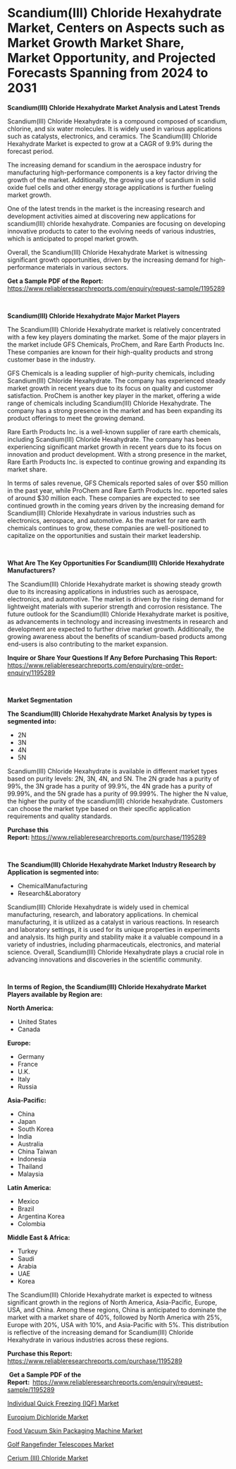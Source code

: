 <p><h1>Scandium(III) Chloride Hexahydrate Market, Centers on Aspects such as Market Growth Market Share, Market Opportunity, and Projected Forecasts Spanning from 2024 to 2031</h1></p><p><strong>Scandium(III) Chloride Hexahydrate Market Analysis and Latest Trends</strong></p>
<p><p>Scandium(III) Chloride Hexahydrate is a compound composed of scandium, chlorine, and six water molecules. It is widely used in various applications such as catalysts, electronics, and ceramics. The Scandium(III) Chloride Hexahydrate Market is expected to grow at a CAGR of 9.9% during the forecast period. </p><p>The increasing demand for scandium in the aerospace industry for manufacturing high-performance components is a key factor driving the growth of the market. Additionally, the growing use of scandium in solid oxide fuel cells and other energy storage applications is further fueling market growth.</p><p>One of the latest trends in the market is the increasing research and development activities aimed at discovering new applications for scandium(III) chloride hexahydrate. Companies are focusing on developing innovative products to cater to the evolving needs of various industries, which is anticipated to propel market growth.</p><p>Overall, the Scandium(III) Chloride Hexahydrate Market is witnessing significant growth opportunities, driven by the increasing demand for high-performance materials in various sectors.</p></p>
<p><strong>Get a Sample PDF of the Report:&nbsp;</strong> <a href="https://www.reliableresearchreports.com/enquiry/request-sample/1195289">https://www.reliableresearchreports.com/enquiry/request-sample/1195289</a></p>
<p>&nbsp;</p>
<p><strong>Scandium(III) Chloride Hexahydrate Major Market Players</strong></p>
<p><p>The Scandium(III) Chloride Hexahydrate market is relatively concentrated with a few key players dominating the market. Some of the major players in the market include GFS Chemicals, ProChem, and Rare Earth Products Inc. These companies are known for their high-quality products and strong customer base in the industry.</p><p>GFS Chemicals is a leading supplier of high-purity chemicals, including Scandium(III) Chloride Hexahydrate. The company has experienced steady market growth in recent years due to its focus on quality and customer satisfaction. ProChem is another key player in the market, offering a wide range of chemicals including Scandium(III) Chloride Hexahydrate. The company has a strong presence in the market and has been expanding its product offerings to meet the growing demand.</p><p>Rare Earth Products Inc. is a well-known supplier of rare earth chemicals, including Scandium(III) Chloride Hexahydrate. The company has been experiencing significant market growth in recent years due to its focus on innovation and product development. With a strong presence in the market, Rare Earth Products Inc. is expected to continue growing and expanding its market share.</p><p>In terms of sales revenue, GFS Chemicals reported sales of over $50 million in the past year, while ProChem and Rare Earth Products Inc. reported sales of around $30 million each. These companies are expected to see continued growth in the coming years driven by the increasing demand for Scandium(III) Chloride Hexahydrate in various industries such as electronics, aerospace, and automotive. As the market for rare earth chemicals continues to grow, these companies are well-positioned to capitalize on the opportunities and sustain their market leadership.</p></p>
<p>&nbsp;</p>
<p><strong>What Are The Key Opportunities For Scandium(III) Chloride Hexahydrate Manufacturers?</strong></p>
<p><p>The Scandium(III) Chloride Hexahydrate market is showing steady growth due to its increasing applications in industries such as aerospace, electronics, and automotive. The market is driven by the rising demand for lightweight materials with superior strength and corrosion resistance. The future outlook for the Scandium(III) Chloride Hexahydrate market is positive, as advancements in technology and increasing investments in research and development are expected to further drive market growth. Additionally, the growing awareness about the benefits of scandium-based products among end-users is also contributing to the market expansion.</p></p>
<p><strong>Inquire or Share Your Questions If Any Before Purchasing This Report:</strong> <a href="https://www.reliableresearchreports.com/enquiry/pre-order-enquiry/1195289">https://www.reliableresearchreports.com/enquiry/pre-order-enquiry/1195289</a></p>
<p>&nbsp;</p>
<p><strong>Market Segmentation</strong></p>
<p><strong>The Scandium(III) Chloride Hexahydrate Market Analysis by types is segmented into:</strong></p>
<p><ul><li>2N</li><li>3N</li><li>4N</li><li>5N</li></ul></p>
<p><p>Scandium(III) Chloride Hexahydrate is available in different market types based on purity levels: 2N, 3N, 4N, and 5N. The 2N grade has a purity of 99%, the 3N grade has a purity of 99.9%, the 4N grade has a purity of 99.99%, and the 5N grade has a purity of 99.999%. The higher the N value, the higher the purity of the scandium(III) chloride hexahydrate. Customers can choose the market type based on their specific application requirements and quality standards.</p></p>
<p><strong>Purchase this Report:&nbsp;</strong><a href="https://www.reliableresearchreports.com/purchase/1195289">https://www.reliableresearchreports.com/purchase/1195289</a></p>
<p>&nbsp;</p>
<p><strong>The Scandium(III) Chloride Hexahydrate Market Industry Research by Application is segmented into:</strong></p>
<p><ul><li>ChemicalManufacturing</li><li>Research&Laboratory</li></ul></p>
<p><p>Scandium(III) Chloride Hexahydrate is widely used in chemical manufacturing, research, and laboratory applications. In chemical manufacturing, it is utilized as a catalyst in various reactions. In research and laboratory settings, it is used for its unique properties in experiments and analysis. Its high purity and stability make it a valuable compound in a variety of industries, including pharmaceuticals, electronics, and material science. Overall, Scandium(III) Chloride Hexahydrate plays a crucial role in advancing innovations and discoveries in the scientific community.</p></p>
<p>&nbsp;</p>
<p><strong>In terms of Region, the Scandium(III) Chloride Hexahydrate Market Players available by Region are:</strong></p>
<p>
    <p> <strong> North America: </strong>
        <ul>
            <li>United States</li>
            <li>Canada</li>
        </ul>
        </p> 
    <p> <strong> Europe: </strong>
        <ul>
            <li>Germany</li>
            <li>France</li>
            <li>U.K.</li>
            <li>Italy</li>
            <li>Russia</li>
        </ul>
        </p> 
    <p> <strong> Asia-Pacific: </strong>
        <ul>
            <li>China</li>
            <li>Japan</li>
            <li>South Korea</li>
            <li>India</li>
            <li>Australia</li>
            <li>China Taiwan</li>
            <li>Indonesia</li>
            <li>Thailand</li>
            <li>Malaysia</li>
        </ul>
        </p> 
    <p> <strong> Latin America: </strong>
        <ul>
            <li>Mexico</li>
            <li>Brazil</li>
            <li>Argentina Korea</li>
            <li>Colombia</li>
        </ul>
        </p> 
    <p> <strong> Middle East & Africa: </strong>
        <ul>
            <li>Turkey</li>
            <li>Saudi</li>
            <li>Arabia</li>
            <li>UAE</li>
            <li>Korea</li>
        </ul>
    </p>
    </p>
<p><p>The Scandium(III) Chloride Hexahydrate market is expected to witness significant growth in the regions of North America, Asia-Pacific, Europe, USA, and China. Among these regions, China is anticipated to dominate the market with a market share of 40%, followed by North America with 25%, Europe with 20%, USA with 10%, and Asia-Pacific with 5%. This distribution is reflective of the increasing demand for Scandium(III) Chloride Hexahydrate in various industries across these regions.</p></p>
<p><strong>Purchase this Report: </strong><a href="https://www.reliableresearchreports.com/purchase/1195289">https://www.reliableresearchreports.com/purchase/1195289</a></p>
<p>&nbsp;<strong>Get a Sample PDF of the Report:&nbsp;&nbsp;</strong><a href="https://www.reliableresearchreports.com/enquiry/request-sample/1195289">https://www.reliableresearchreports.com/enquiry/request-sample/1195289</a></p>
<p><strong></strong></p>
<p><p><a href="https://medium.com/p/b4e7d24da191/edit">Individual Quick Freezing (IQF) Market</a></p><p><a href="https://github.com/okotobwrhuteie/Market-Research-Report-List-1/blob/main/europium-dichloride-market.md">Europium Dichloride Market</a></p><p><a href="https://medium.com/p/823d64d00d84/edit">Food Vacuum Skin Packaging Machine Market</a></p><p><a href="https://medium.com/@doriscampbell78/golf-rangefinder-telescopes-market-furnishes-information-on-market-share-market-trends-and-market-986f005cd8b7">Golf Rangefinder Telescopes Market</a></p><p><a href="https://github.com/myacatherineblakecaczo9vcsw/Market-Research-Report-List-1/blob/main/cerium-iii-chloride-market.md">Cerium (III) Chloride Market</a></p></p>